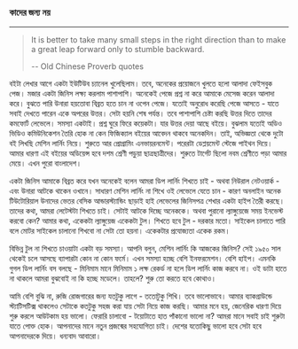 ### কাদের জন্য নয়

---

> It is better to take many small steps in the right direction than to make a great leap forward only to stumble backward.
>
> -- Old Chinese Proverb quotes

বইটা লেখার আগে একটা ইউটিউব চ্যানেল খুলেছিলাম। তবে, অনেকের প্রয়োজনে খুলতে হলো আলাদা ফেইসবুক পেজ। মজার একটা জিনিস লক্ষ্য করলাম পাশাপাশি। অনেকেই পেজে প্রশ্ন না করে আমাকে মেসেজ করেন আলাদা করে। বুঝতে পারি উনারা হয়তোবা বিব্রত হতে চান না ওপেন পেজে। যতোই অনুরোধ করেছি পেজে আসতে - যাতে সবাই দেখতে পারেন একে অপরের উত্তর। সেটা হয়নি শেষ পর্যন্ত। তবে পাশাপাশি চেষ্টা করছি উত্তর দিতে তাদের কমফোর্ট লেভেলে। সমস্যা একটাই। প্রশ্ন ঘুরে ফিরে কয়েকটা। যার উত্তর দেয়া আছে বইয়ে। বুঝলাম যতোই অডিও ভিডিও কমিউনিকেশন তৈরি হোক না কেন ফিজিক্যাল বইয়ের আবেদন থাকবে অনেকদিন। তাই, অভিজ্ঞতা থেকে দুটো বই লিখছি মেশিন লার্নিং নিয়ে। শুরুতে আর প্রোগ্রামিং এনভায়রনমেন্ট। পরেরটা ডেপ্লয়মেন্ট স্টেজে পাইথন দিয়ে। আমার ধারণা এই বইয়ের অডিয়েন্স হবে দশম শ্রেণী পড়ুয়া ছাত্রছাত্রীদের। শুরুতে টার্গেট ছিলো নবম শ্রেণীতে পড়া আমার মেয়ে। এখন পুরো বাংলাদেশ।

একটা জিনিস আমাকে বিব্রত করে যখন অনেকেই বলেন আমরা ডিপ লার্নিং শিখতে চাই - অথবা নিউরাল নেটওয়ার্ক - এবং উনারা আটকে থাকেন ওখানে। সাধারণ মেশিন লার্নিং না শিখে ওই লেভেলে যেতে চান - কারণ অনলাইন অনেক টিউটোরিয়াল উনাদের ভেতর বেসিক আন্ডারস্ট্যান্ডিং ছাড়াই হাই লেভেলের জিনিসপত্র শেখার একটা হাইপ তৈরী করছে। তাদের কথা, আমরা লেটেস্টটা শিখতে চাই। সেটাই আটকে দিচ্ছে অনেককে। অথবা পুরানো ল্যাঙ্গুয়েজে সময় ইনভেস্ট করবো কেন? আমার কথা, একেকটা ল্যাঙ্গুয়েজ একেকটা টুল। শিখতে হবে টুল - দরকার মতো। সাইকেল চালাতে পারি বলে মোটর সাইকেল চালানো শিখবো না সেটা তো হয়না। একেকটার প্রযোজ্যতা একেক রকম।

বিভিন্ন টুল না শিখতে চাওয়াটা একটা বড় সমস্যা। আপনি বলুন, মেশিন লার্নিং কি আজকের জিনিস? সেই ১৯৫০ সাল থেকেই চলে আসছে ব্যাপারটা কোন না কোন ফর্মে। এখন সমস্যা হচ্ছে বেশি ইনফরমেশন। বেশি হাইপ। এমনকি গুগল ডিপ লার্নিং বস বলছে - মিনিমাম মানে মিনিমাম ১ লক্ষ রেকর্ড না হলে ডিপ লার্নিং কাজ করবে না। ওই ডাটা হাতে না থাকলে আমরা বুঝবোই না কি হচ্ছে মডেলে। তাহলে? শুরু তো করতে হবে কোথাও।

আমি বেশি বুঝি না, রুজি রোজগারের জন্য যতটুকু লাগে - ততোটুকু শিখি। তবে ভালোভাবে। আমার ব্যাকগ্রাউন্ডে স্ট্যাটিসটিক্স থাকলেও সেটাকে কতটুকু সহজ করা যায় সেটা নিয়ে কাজ করছি। আমার মনে হয়, জেনেরিক ধারণা দিয়ে শুরু করলে আউটকাম হয় ভালো। ফেরারি চালাবো - টয়োটাতে হাত পাঁকানো ভালো না? আমরা মানে সবাই চাই শুরুটা যাতে পোক্ত হোক। আপনাদের মানে নতুন প্রজন্মের সহযোগিতা চাই। দেশের যতোকিছু ভালো হবে সেটা হবে আপনাদেরকে দিয়ে। ধন্যবাদ আবারো।

